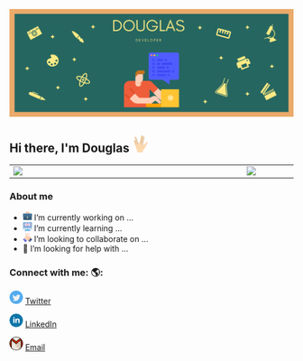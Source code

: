 ![capa github](https://github.com/DouglasCorreiaBrito/DouglasCorreiaBrito/blob/main/img/Capa_github.png) 

## Hi there, I'm Douglas <img width="30px" src="https://github.com/DouglasCorreiaBrito/DouglasCorreiaBrito/blob/main/img/vulcan-salute.png">
<center>
<table>
    <tr>
        <td><img width="400px" align="left" src="https://github-readme-stats.vercel.app/api/top-langs/?username=DouglasCorreiaBrito&hide=html&hide=css&layout=compact&theme=buefy" /></td>
        <td><img width="495px" align="left" src="https://github-readme-stats.vercel.app/api?username=DouglasCorreiaBrito&theme=buefy"/></td>
    </tr>   
</table>
</center> 

### About me
- <img src="https://github.com/DouglasCorreiaBrito/DouglasCorreiaBrito/blob/main/img/work.png"> I’m currently working on ...
- <img src="https://github.com/DouglasCorreiaBrito/DouglasCorreiaBrito/blob/main/img/learn.png"> I’m currently learning ...
- <img src="https://github.com/DouglasCorreiaBrito/DouglasCorreiaBrito/blob/main/img/colab.png">  I’m looking to collaborate on ...
- 🤔 I’m looking for help with ...

### Connect with me: 🌎: 

<a href="https://twitter.com/douglas_cobri"><img src="https://github.com/DouglasCorreiaBrito/DouglasCorreiaBrito/blob/main/img/twitter.png" width="24"></img></a> [Twitter](https://twitter.com/douglas_cobri)    

<a href="https://www.linkedin.com/in/douglas-correia-15816a15"><img src="https://github.com/DouglasCorreiaBrito/DouglasCorreiaBrito/blob/main/img/linkedin.png" width="24"></img></a> [LinkedIn](https://www.linkedin.com/in/douglas-correia-15816a153)  

<a href="mailto:douglas.lusvardi@gmail.com"><img src="https://github.com/DouglasCorreiaBrito/DouglasCorreiaBrito/blob/main/img/gmail.png" width="24"></img></a> [Email](mailto:douglas.lusvardi@gmail.com)  

